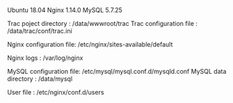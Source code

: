 
Ubuntu 18.04
Nginx 1.14.0
MySQL 5.7.25

Trac poject directory   : /data/wwwroot/trac
Trac configuration file : /data/trac/conf/trac.ini

Nginx configuration file: /etc/nginx/sites-available/default

Nginx logs              : /var/log/nginx

MySQL configuration file: /etc/mysql/mysql.conf.d/mysqld.conf
MySQL data directory    : /data/mysql

User file               : /etc/nginx/conf.d/users
